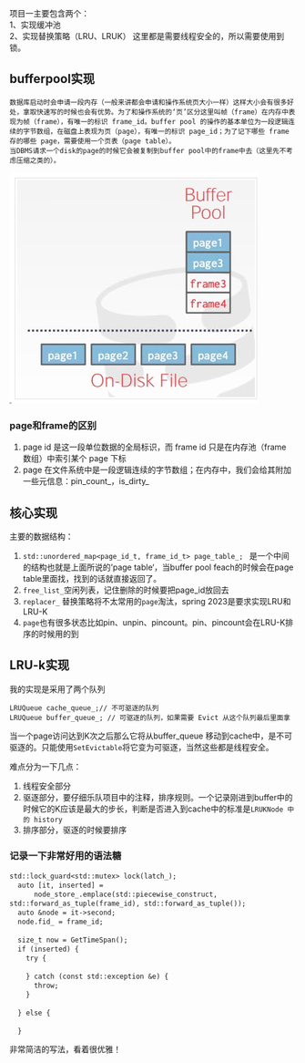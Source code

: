 项目一主要包含两个：  
    1、实现缓冲池  
    2、实现替换策略（LRU、LRUK）
这里都是需要线程安全的，所以需要使用到锁。  

## bufferpool实现
    数据库启动时会申请一段内存（一般来讲都会申请和操作系统页大小一样）这样大小会有很多好处，拿取快速写的时候也会有优势。为了和操作系统的‘页’区分这里叫帧（frame）在内存中表现为帧（frame），有唯一的标识 frame_id。buffer pool 的操作的基本单位为一段逻辑连续的字节数组，在磁盘上表现为页（page），有唯一的标识 page_id；为了记下哪些 frame 存的哪些 page，需要使用一个页表（page table）。 
    当DBMS请求一个disk的page的时候它会被复制到buffer pool中的frame中去（这里先不考虑压缩之类的）。  
![Alt text](../images/cmu/1/image.png)  

### page和frame的区别  
1. page id 是这一段单位数据的全局标识，而 frame id 只是在内存池（frame 数组）中索引某个 page 下标
2. page 在文件系统中是一段逻辑连续的字节数组；在内存中，我们会给其附加一些元信息：pin_count_，is_dirty_

## 核心实现
主要的数据结构：
1. ` std::unordered_map<page_id_t, frame_id_t> page_table_;  `  是一个中间的结构也就是上面所说的’page table‘，当buffer pool feach的时候会在page table里面找，找到的话就直接返回了。
2. `free_list_`空闲列表，记住删除的时候要把page_id放回去
3. `replacer_` 替换策略将不太常用的`page`淘汰，spring 2023是要求实现LRU和LRU-K
4. `page`也有很多状态比如pin、unpin、pincount。pin、pincount会在LRU-K排序的时候用的到

## LRU-k实现
我的实现是采用了两个队列  
```
LRUQueue cache_queue_;// 不可驱逐的队列  
LRUQueue buffer_queue_; // 可驱逐的队列，如果需要 Evict 从这个队列最后里面拿  
```
当一个page访问达到K次之后那么它将从buffer_queue 移动到cache中，是不可驱逐的。只能使用`SetEvictable`将它变为可驱逐，当然这些都是线程安全。

难点分为一下几点：
1. 线程安全部分
2. 驱逐部分，要仔细乐队项目中的注释，排序规则。一个记录刚进到buffer中的时候它的K应该是最大的步长，判断是否进入到cache中的标准是`LRUKNode 中的 history`
3. 排序部分，驱逐的时候要排序

### 记录一下非常好用的语法糖
```
std::lock_guard<std::mutex> lock(latch_);
  auto [it, inserted] =
      node_store_.emplace(std::piecewise_construct, std::forward_as_tuple(frame_id), std::forward_as_tuple());
  auto &node = it->second;
  node.fid_ = frame_id;

  size_t now = GetTimeSpan();
  if (inserted) {
    try {

    } catch (const std::exception &e) {
      throw;
    }

  } else {

  }
```

非常简洁的写法，看着很优雅！